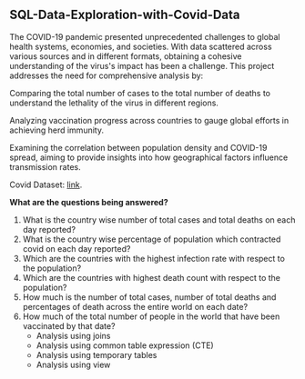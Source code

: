 ## SQL-Data-Exploration-with-Covid-Data
The COVID-19 pandemic presented unprecedented challenges to global health systems, economies, and societies. With data scattered across various sources and in different formats, obtaining a cohesive understanding of the virus's impact has been a challenge. This project addresses the need for comprehensive analysis by:

Comparing the total number of cases to the total number of deaths to understand the lethality of the virus in different regions.

Analyzing vaccination progress across countries to gauge global efforts in achieving herd immunity.

Examining the correlation between population density and COVID-19 spread, aiming to provide insights into how geographical factors influence transmission rates.

 Covid Dataset: [link](https://ourworldindata.org/covid-deaths).

**What are the questions being answered?**
1)	What is the country wise number of total cases and total deaths on each day reported?
2)	What is the country wise percentage of population which contracted covid on each day reported?
3)	Which are the countries with the highest infection rate with respect to the population?
4)	Which are the countries with highest death count with respect to the population?
5)	How much is the number of total cases, number of total deaths and percentages of death across the entire world on each date?
6)	How much of the total number of people in the world that have been vaccinated by that date?
    * Analysis using joins
    * Analysis using common table expression (CTE)
    * Analysis using temporary tables
    * Analysis using view
